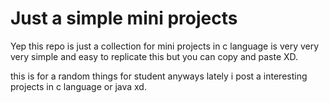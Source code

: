 # Just a simple mini projects

Yep this repo is just a collection for mini projects in c language is very very very simple and easy to replicate this but you can copy and paste XD.

this is for a random things for student anyways lately i post a interesting projects in c language or java xd.